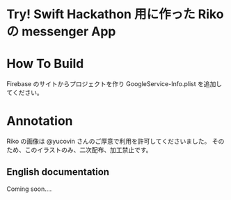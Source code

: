 # Try! Swift Hackathon 用に作った Riko の messenger App

# How To Build
Firebase のサイトからプロジェクトを作り GoogleService-Info.plist を追加してください。

# Annotation
Riko の画像は @yucovin さんのご厚意で利用を許可してくださいました。
そのため、このイラストのみ、二次配布、加工禁止です。

## English documentation
Coming soon....
